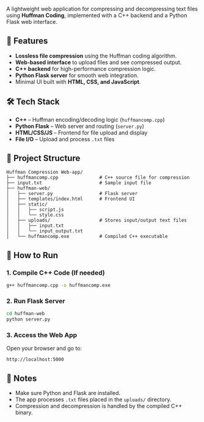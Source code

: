 A lightweight web application for compressing and decompressing text files using **Huffman Coding**, implemented with a C++ backend and a Python Flask web interface.

## 🚀 Features

- **Lossless file compression** using the Huffman coding algorithm.
- **Web-based interface** to upload files and see compressed output.
- **C++ backend** for high-performance compression logic.
- **Python Flask server** for smooth web integration.
- Minimal UI built with **HTML, CSS, and JavaScript**.

## 🛠️ Tech Stack

- **C++** – Huffman encoding/decoding logic (`huffmancomp.cpp`)
- **Python Flask** – Web server and routing (`server.py`)
- **HTML/CSS/JS** – Frontend for file upload and display
- **File I/O** – Upload and process `.txt` files

## 📂 Project Structure

```
Huffman Compression Web-app/
├── huffmancomp.cpp               # C++ source file for compression
├── input.txt                     # Sample input file
├── huffman-web/
│   ├── server.py                 # Flask server
│   ├── templates/index.html      # Frontend UI
│   ├── static/
│   │   ├── script.js
│   │   └── style.css
│   ├── uploads/                  # Stores input/output text files
│   │   ├── input.txt
│   │   └── input_output.txt
│   └── huffmancomp.exe           # Compiled C++ executable
```

## 🧪 How to Run

### 1. Compile C++ Code (If needed)

```bash
g++ huffmancomp.cpp -o huffmancomp.exe
```

### 2. Run Flask Server

```bash
cd huffman-web
python server.py
```

### 3. Access the Web App

Open your browser and go to:

```
http://localhost:5000
```

## 📌 Notes

- Make sure Python and Flask are installed.
- The app processes `.txt` files placed in the `uploads/` directory.
- Compression and decompression is handled by the compiled C++ binary.
